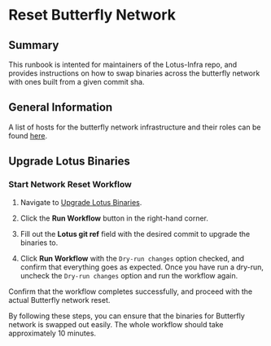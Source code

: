 # Reset Butterfly Network

## Summary

This runbook is intented for maintainers of the Lotus-Infra repo, and provides instructions on how to swap binaries across the butterfly network with ones built from a given commit sha.

## General Information

A list of hosts for the butterfly network infrastructure and their roles can be found [here](https://github.com/filecoin-project/lotus-infra/blob/main/ansible/inventories/butterfly.fildev.network/hosts.yml).

## Upgrade Lotus Binaries

### Start Network Reset Workflow

1. Navigate to [Upgrade Lotus Binaries](https://github.com/filecoin-project/lotus-infra/actions/workflows/upgrade-fildev-network-binaries.yaml).

2. Click the **Run Workflow** button in the right-hand corner.

3. Fill out the **Lotus git ref** field with the desired commit to upgrade the binaries to.

4. Click **Run Workflow** with the `Dry-run changes` option checked, and confirm that everything goes as expected. Once you have run a dry-run, uncheck the `Dry-run changes` option and run the workflow again.

Confirm that the workflow completes successfully, and proceed with the actual Butterfly network reset.

By following these steps, you can ensure that the binaries for Butterfly network is swapped out easily. The whole workflow should take approximately 10 minutes. 